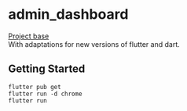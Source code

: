 # admin_dashboard

[Project base](https://www.youtube.com/watch?v=_uOgXpEHNbc)<br/>
With adaptations for new versions of flutter and dart.

## Getting Started

`flutter pub get`<br/>
`flutter run -d chrome`<br/>
`flutter run`<br/>
